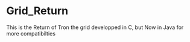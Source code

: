 Grid_Return
===========

This is the Return of Tron the grid developped in C, but Now in Java for more compatibilties

